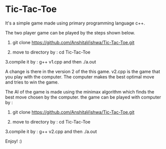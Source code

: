 # Tic-Tac-Toe
It's a simple game made using primary programming language c++.

The two player game can be played by the steps shown below.

1. git clone https://github.com/AnshitaVishwa/Tic-Tac-Toe.git

2. move to directory by : cd Tic-Tac-Toe

3.compile it by : g++ v1.cpp and then ./a.out

A change is there in the version 2 of the this game. v2.cpp is the game that you play with the computer. The computer makes the best optimal move and tries to win the game.

The AI of the game is made using the minimax algorithm which finds the best move chosen by the computer. 
the game can be played with computer by :

1. git clone https://github.com/AnshitaVishwa/Tic-Tac-Toe.git

2. move to directory by : cd Tic-Tac-Toe

3.compile it by : g++ v2.cpp and then ./a.out

Enjoy! :)
